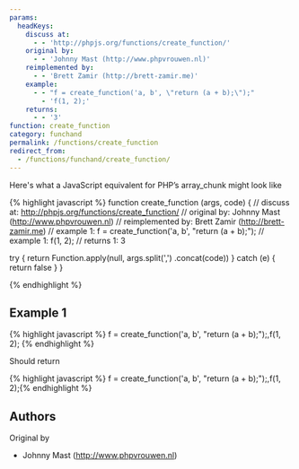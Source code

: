 ```yaml
---
params:
  headKeys:
    discuss at:
      - - 'http://phpjs.org/functions/create_function/'
    original by:
      - - 'Johnny Mast (http://www.phpvrouwen.nl)'
    reimplemented by:
      - - 'Brett Zamir (http://brett-zamir.me)'
    example:
      - - "f = create_function('a, b', \"return (a + b);\");"
        - 'f(1, 2);'
    returns:
      - - '3'
function: create_function
category: funchand
permalink: /functions/create_function
redirect_from:
  - /functions/funchand/create_function/
---
```


<!-- WARNING! This file is auto generated by `npm run web:inject`, do not edit by hand -->

Here's what a JavaScript equivalent for PHP’s array_chunk might look like

{% highlight javascript %}
function create_function (args, code) {
  //       discuss at: http://phpjs.org/functions/create_function/
  //      original by: Johnny Mast (http://www.phpvrouwen.nl)
  // reimplemented by: Brett Zamir (http://brett-zamir.me)
  //        example 1: f = create_function('a, b', "return (a + b);");
  //        example 1: f(1, 2);
  //        returns 1: 3

  try {
    return Function.apply(null, args.split(',')
      .concat(code))
  } catch (e) {
    return false
  }
}

{% endhighlight %}

## Example 1

{% highlight javascript %}
f = create_function('a, b', "return (a + b);");,f(1, 2);
{% endhighlight %}

Should return

{% highlight javascript %}
f = create_function('a, b', "return (a + b);");,f(1, 2);{% endhighlight %}


## Authors


Original by

- Johnny Mast (http://www.phpvrouwen.nl)


